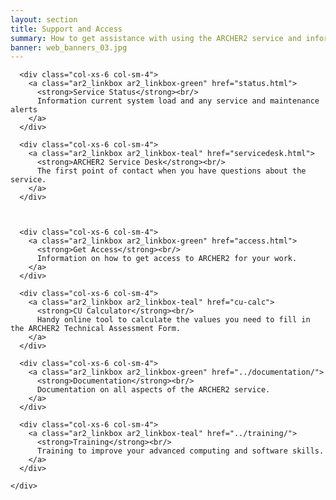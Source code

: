 ```yaml
---
layout: section
title: Support and Access
summary: How to get assistance with using the ARCHER2 service and information on obtaining access.
banner: web_banners_03.jpg
---
```


<!-- Service Start -->
<section id="service">
  <div class="container">
    <div class="row ">

      <div class="col-xs-6 col-sm-4">
        <a class="ar2_linkbox ar2_linkbox-green" href="status.html">
          <strong>Service Status</strong><br/>
          Information current system load and any service and maintenance alerts
        </a>
      </div>

      <div class="col-xs-6 col-sm-4">
        <a class="ar2_linkbox ar2_linkbox-teal" href="servicedesk.html">
          <strong>ARCHER2 Service Desk</strong><br/>
          The first point of contact when you have questions about the service.
        </a>
      </div>	

	
				
      <div class="col-xs-6 col-sm-4">
        <a class="ar2_linkbox ar2_linkbox-green" href="access.html">
          <strong>Get Access</strong><br/>
          Information on how to get access to ARCHER2 for your work.
        </a>
      </div>

      <div class="col-xs-6 col-sm-4">
        <a class="ar2_linkbox ar2_linkbox-teal" href="cu-calc">
          <strong>CU Calculator</strong><br/>
          Handy online tool to calculate the values you need to fill in the ARCHER2 Technical Assessment Form.
        </a>
      </div>

      <div class="col-xs-6 col-sm-4">
        <a class="ar2_linkbox ar2_linkbox-green" href="../documentation/">
          <strong>Documentation</strong><br/>
          Documentation on all aspects of the ARCHER2 service.
        </a>
      </div>

      <div class="col-xs-6 col-sm-4">
        <a class="ar2_linkbox ar2_linkbox-teal" href="../training/">
          <strong>Training</strong><br/>
          Training to improve your advanced computing and software skills.
        </a>
      </div>
																				
    </div>
  </div>
</section>
